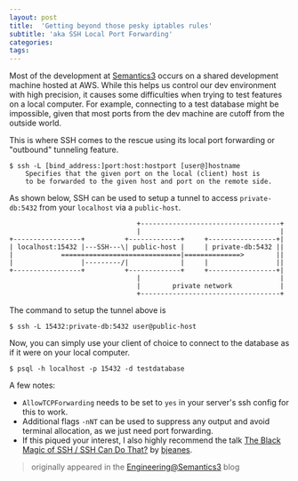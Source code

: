 ```yaml
---
layout: post
title:  'Getting beyond those pesky iptables rules'
subtitle: 'aka SSH Local Port Forwarding'
categories: 
tags:
---
```


Most of the development at [Semantics3](https://semantics3.com) occurs on a shared development machine hosted at AWS. While this helps us control our dev environment with high precision, it causes some difficulties when trying to test features on a local computer. For example, connecting to a test database might be impossible, given that most ports from the dev machine are cutoff from the outside world.

This is where SSH comes to the rescue using its local port forwarding or "outbound" tunneling feature.

```
$ ssh -L [bind_address:]port:host:hostport [user@]hostname
    Specifies that the given port on the local (client) host is
    to be forwarded to the given host and port on the remote side.
```

As shown below, SSH can be used to setup a tunnel to access `private-db:5432` from your `localhost` via a `public-host`.

```
                                +-----------------------------------+
                                |                                   |
+-----------------+          +-------------+     +-----------------+|
| localhost:15432 |---SSH---\| public-host |     | private-db:5432 ||
|            ==============================|==============>        ||
|                 |---------/|             |     |                 ||
+-----------------+          +-------------+     +-----------------+|
                                |                                   |
                                |        private network            |
                                +-----------------------------------+
```


The command to setup the tunnel above is

```
$ ssh -L 15432:private-db:5432 user@public-host
```

Now, you can simply use your client of choice to connect to the database as if it were on your local computer.

```
$ psql -h localhost -p 15432 -d testdatabase
```

A few notes:

  - `AllowTCPForwarding` needs to be set to `yes` in your server's ssh config for this to work.
  - Additional flags `-nNT` can be used to suppress any output and avoid terminal allocation, as we just need port forwarding.
  - If this piqued your interest, I also highly recommend the talk  [The Black Magic of SSH / SSH Can Do That?](http://bjeanes.com/2012/11/talk-ssh-can-do-that) by [bjeanes](https://github.com/bjeanes).

> originally appeared in the [Engineering@Semantics3](https://engineering.semantics3.com/2016/05/22/ssh-local-port-forwarding/) blog

